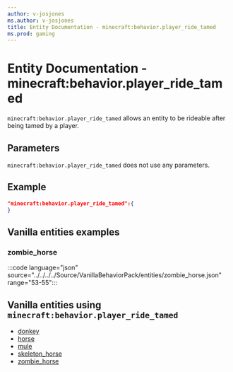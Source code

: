 ```yaml
---
author: v-josjones
ms.author: v-josjones
title: Entity Documentation - minecraft:behavior.player_ride_tamed
ms.prod: gaming
---
```


# Entity Documentation - minecraft:behavior.player_ride_tamed

`minecraft:behavior.player_ride_tamed` allows an entity to be rideable after being tamed by a player.

## Parameters

`minecraft:behavior.player_ride_tamed` does not use any parameters.

## Example

```json
"minecraft:behavior.player_ride_tamed":{
}
```

## Vanilla entities examples

### zombie_horse

:::code language="json" source="../../../../Source/VanillaBehaviorPack/entities/zombie_horse.json" range="53-55":::

## Vanilla entities using `minecraft:behavior.player_ride_tamed`

- [donkey](../../../../Source/VanillaBehaviorPack_Snippets/entities/donkey.md)
- [horse](../../../../Source/VanillaBehaviorPack_Snippets/entities/horse.md)
- [mule](../../../../Source/VanillaBehaviorPack_Snippets/entities/mule.md)
- [skeleton_horse](../../../../Source/VanillaBehaviorPack_Snippets/entities/skeleton_horse.md)
- [zombie_horse](../../../../Source/VanillaBehaviorPack_Snippets/entities/zombie_horse.md)
